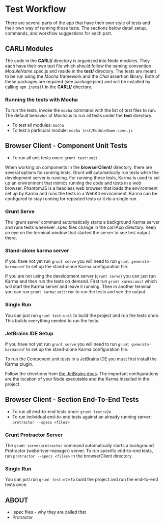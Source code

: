# Test Workflow

There are several parts of the app that have their own style of tests and their own way of running those tests. The sections below detail setup, commands, and workflow suggestions for each part.


## CARLI Modules

The code in the __CARLI/__ directory is organized into Node modules. They each have their own test file which should follow the naming convention _ModuleName_.spec.js and reside in the __test/__ directory. 
The tests are meant to be run using the _Mocha_ framework and the _Chai_ assertion library. Both of these packages are required (see package.json) and will be installed by calling `npm install` in the __CARLI/__ directory.



### Running the tests with Mocha

To run the tests, invoke the `mocha` command with the list of test files to run. The default behavior of Mocha is to run all tests under the __test__ directory.
* To test all modules: `mocha`
* To test a particular module: `mocha test/ModuleName.spec.js`



## Browser Client - Component Unit Tests

* To run all unit tests once: `grunt test:unit`

When working on components in the __browserClient/__ directory, there are several options for running tests. Grunt will automatically run tests while the development server is running. 
For running these tests, Karma is used to set up an environment that mimics running the code and tests in a web browser. 
PhantomJS is a headless web browser that loads the environment set up by Karma and runs the tests in a WebKit environment. Karma can be configured to stay running for repeated tests or it do a single run.  


### Grunt Serve 
The 'grunt serve' command automatically starts a background Karma server and runs tests whenever .spec files change in the carliApp directory. Keep an eye on the terminal window that started the server to see test output there. 


### Stand-alone karma server

If you have not yet run `grunt serve` you will need to run `grunt generate-karmaconf` to set up the stand-alone Karma configuration file.

If you are not using the development server (`grunt serve`) you can just run Karma and then run the tests on demand. 
First run `grunt karma:unit` which will start the Karma server and leave it running. Then in another terminal you can run `grunt karma:unit:run` to run the tests and see the output. 


### Single Run

You can just run `grunt test:unit` to build the project and run the tests once. This builds everything needed to run the tests.


### JetBrains IDE Setup 

If you have not yet run `grunt serve` you will need to run `grunt generate-karmaconf` to set up the stand-alone Karma configuration file.

To run the Component unit tests in a JetBrains IDE you must first install the Karma plugin.

Follow the directions from [the JetBrains docs](https://www.jetbrains.com/idea/webhelp/running-unit-tests-on-karma.html). The important configurations are the location of your Node executable and the Karma installed in the project.  


## Browser Client - Section End-To-End Tests

* To run all end-to-end tests once: `grunt test:e2e`
* To run individual end-to-end tests against an already running server: `protractor --specs <files>`

### Grunt Protractor Server
The `grunt serve:protractor` command automatically starts a background Protractor (webdriver-manager) server. To run specific end-to-end tests, run `protractor --specs <files>` in the browserClient directory.

### Single Run
You can just run `grunt test:e2e` to build the project and run the end-to-end tests once.


## ABOUT

* .spec files - why they are called that
* Protractor

